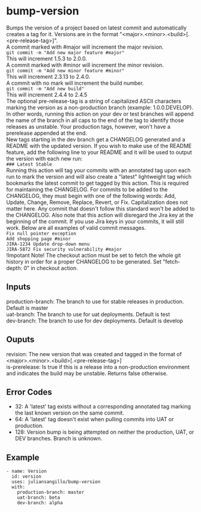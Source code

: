 # bump-version
Bumps the version of a project based on latest commit and automatically creates a tag for it. Versions are in the format "\<major\>.\<minor\>.\<build\>[.\<pre-release-tag\>]".  
A commit marked with #major will increment the major revision.  
`git commit -m "Add new major feature #major"`  
This will increment 1.5.3 to 2.0.0.  
A commit marked with #minor will increment the minor revision.  
`git commit -m "Add new minor feature #minor"`  
This will increment 2.3.13 to 2.4.0.  
A commit with no mark will increment the build number.  
`git commit -m "Add new build"`  
This will increment 2.4.4 to 2.4.5  
The optional pre-release-tag is a string of capitalized ASCII characters marking the version as a non-production branch (example: 1.0.0.DEVELOP). In other words, running this action on your dev or test branches will append the name of the branch in all caps to the end of the tag to identify those releases as unstable. Your production tags, however, won't have a prerelease appended at the end.  
New tags starting in the dev branch get a CHANGELOG generated and a README with the updated version. If you wish to make use of the README feature, add the following line to your README and it will be used to output the version with each new run:  
`### Latest Stable`  
Running this action will tag your commits with an annotated tag upon each run to mark the version and will also create a "latest" lightweight tag which bookmarks the latest commit to get tagged by this action. This is required for maintaining the CHANGELOG. For commits to be added to the CHANGELOG, they must begin with one of the following words: Add, Update, Change, Remove, Replace, Revert, or Fix. Capitalization does not matter here. Any commit that doesn't follow this standard won't be added to the CHANGELOG. Also note that this action will disregard the Jira key at the beginning of the commit. If you use Jira keys in your commits, it will still work. Below are all examples of valid commit messages.  
`Fix null pointer exception`  
`Add shopping page #minor`  
`JIRA-1234 Update drop-down menu`  
`JIRA-5872 Fix security vulnerability #major`  
!Impotant Note! The checkout action must be set to fetch the whole git history in order for a proper CHANGELOG to be generated. Set "fetch-depth: 0" in checkout action.
## Inputs
production-branch: The branch to use for stable releases in production. Default is master  
uat-branch: The branch to use for uat deployments. Default is test  
dev-branch: The branch to use for dev deployments. Default is develop
## Ouputs
revision: The new version that was created and tagged in the format of \<major\>.\<minor\>.\<build\>[.\<pre-release-tag\>]  
is-prerelease: Is true if this is a release into a non-production environment and indicates the build may be unstable. Returns false otherwise.
## Error Codes
- 32: A 'latest' tag exists without a corresponding annotated tag marking the last known version on the same commit.  
- 64: A 'latest' tag doesn't exist when pulling commits into UAT or production.  
- 128: Version bump is being attempted on neither the production, UAT, or DEV branches. Branch is unknown.
## Example
```
- name: Version  
  id: version  
  uses: juliansangillo/bump-version  
  with:  
    production-branch: master  
    uat-branch: beta  
    dev-branch: alpha
```

